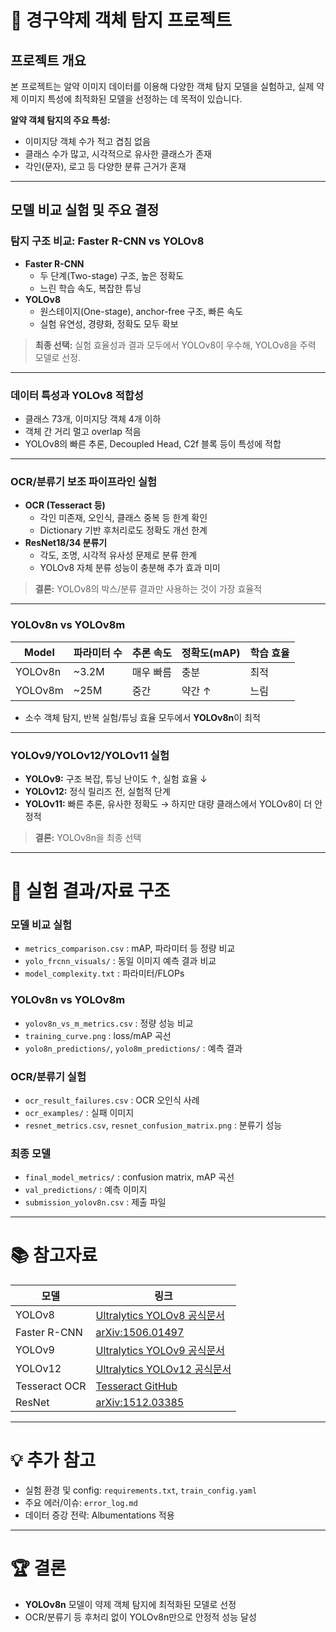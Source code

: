 # 💊 경구약제 객체 탐지 프로젝트

## 프로젝트 개요

본 프로젝트는 알약 이미지 데이터를 이용해 다양한 객체 탐지 모델을 실험하고, 실제 약제 이미지 특성에 최적화된 모델을 선정하는 데 목적이 있습니다.

**알약 객체 탐지의 주요 특성:**
- 이미지당 객체 수가 적고 겹침 없음
- 클래스 수가 많고, 시각적으로 유사한 클래스가 존재
- 각인(문자), 로고 등 다양한 분류 근거가 혼재

---

## 모델 비교 실험 및 주요 결정

### 탐지 구조 비교: Faster R-CNN vs YOLOv8

- **Faster R-CNN**
  - 두 단계(Two-stage) 구조, 높은 정확도
  - 느린 학습 속도, 복잡한 튜닝
- **YOLOv8**
  - 원스테이지(One-stage), anchor-free 구조, 빠른 속도
  - 실험 유연성, 경량화, 정확도 모두 확보

> **최종 선택:** 실험 효율성과 결과 모두에서 YOLOv8이 우수해, YOLOv8을 주력 모델로 선정.

---

### 데이터 특성과 YOLOv8 적합성

- 클래스 73개, 이미지당 객체 4개 이하
- 객체 간 거리 멀고 overlap 적음
- YOLOv8의 빠른 추론, Decoupled Head, C2f 블록 등이 특성에 적합

---

### OCR/분류기 보조 파이프라인 실험

- **OCR (Tesseract 등)**
  - 각인 미존재, 오인식, 클래스 중복 등 한계 확인
  - Dictionary 기반 후처리로도 정확도 개선 한계
- **ResNet18/34 분류기**
  - 각도, 조명, 시각적 유사성 문제로 분류 한계
  - YOLOv8 자체 분류 성능이 충분해 추가 효과 미미

> **결론:** YOLOv8의 박스/분류 결과만 사용하는 것이 가장 효율적

---

### YOLOv8n vs YOLOv8m

| Model    | 파라미터 수 | 추론 속도 | 정확도(mAP) | 학습 효율 |
|----------|-------------|-----------|-------------|-----------|
| YOLOv8n  | ~3.2M       | 매우 빠름 | 충분        | 최적      |
| YOLOv8m  | ~25M        | 중간      | 약간 ↑      | 느림      |

- 소수 객체 탐지, 반복 실험/튜닝 효율 모두에서 **YOLOv8n**이 최적

---

### YOLOv9/YOLOv12/YOLOv11 실험

- **YOLOv9:** 구조 복잡, 튜닝 난이도 ↑, 실험 효율 ↓
- **YOLOv12:** 정식 릴리즈 전, 실험적 단계
- **YOLOv11:** 빠른 추론, 유사한 정확도 → 하지만 대량 클래스에서 YOLOv8이 더 안정적

> **결론:** YOLOv8n을 최종 선택

---

# 🔎 실험 결과/자료 구조


### 모델 비교 실험
- `metrics_comparison.csv` : mAP, 파라미터 등 정량 비교
- `yolo_frcnn_visuals/` : 동일 이미지 예측 결과 비교
- `model_complexity.txt` : 파라미터/FLOPs

### YOLOv8n vs YOLOv8m
- `yolov8n_vs_m_metrics.csv` : 정량 성능 비교
- `training_curve.png` : loss/mAP 곡선
- `yolo8n_predictions/`, `yolo8m_predictions/` : 예측 결과

### OCR/분류기 실험
- `ocr_result_failures.csv` : OCR 오인식 사례
- `ocr_examples/` : 실패 이미지
- `resnet_metrics.csv`, `resnet_confusion_matrix.png` : 분류기 성능

### 최종 모델
- `final_model_metrics/` : confusion matrix, mAP 곡선
- `val_predictions/` : 예측 이미지
- `submission_yolov8n.csv` : 제출 파일

---

# 📚 참고자료

| 모델     | 링크                                         |
|----------|---------------------------------------------|
| YOLOv8   | [Ultralytics YOLOv8 공식문서](https://docs.ultralytics.com/ko/models/yolov8/)|
| Faster R-CNN | [arXiv:1506.01497](https://arxiv.org/abs/1506.01497) |
| YOLOv9   | [Ultralytics YOLOv9 공식문서](https://arxiv.org/abs/2304.00501)    |
| YOLOv12  | [Ultralytics YOLOv12 공식문서](https://github.com/OpenYOLO/OpenYOLO) |
| Tesseract OCR | [Tesseract GitHub](https://github.com/tesseract-ocr/tesseract) |
| ResNet   | [arXiv:1512.03385](https://arxiv.org/abs/1512.03385)    |

---

# 💡 추가 참고

- 실험 환경 및 config: `requirements.txt`, `train_config.yaml`
- 주요 에러/이슈: `error_log.md`
- 데이터 증강 전략: Albumentations 적용

---

# 🏆 결론

- **YOLOv8n** 모델이 약제 객체 탐지에 최적화된 모델로 선정
- OCR/분류기 등 후처리 없이 YOLOv8n만으로 안정적 성능 달성
